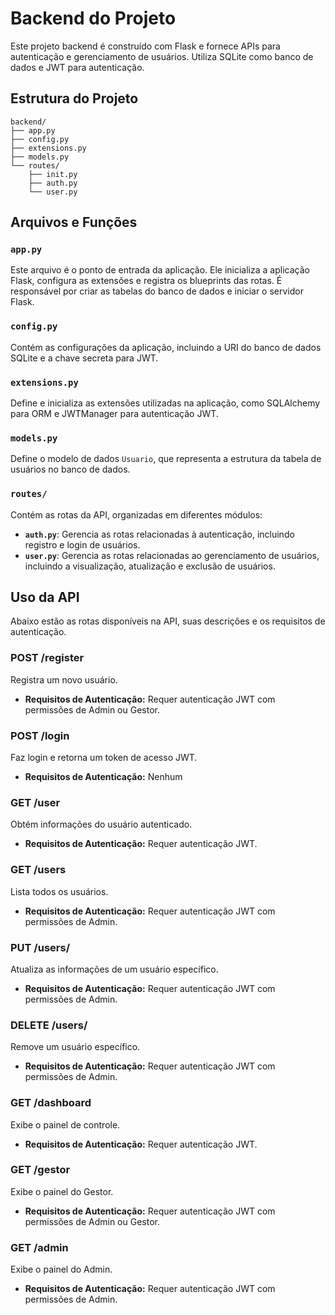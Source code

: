# Backend do Projeto

Este projeto backend é construído com Flask e fornece APIs para autenticação e gerenciamento de usuários. Utiliza SQLite como banco de dados e JWT para autenticação.

## Estrutura do Projeto

```
backend/
├── app.py
├── config.py
├── extensions.py
├── models.py
└── routes/
    ├── init.py
    ├── auth.py
    └── user.py
```

## Arquivos e Funções

### `app.py`

Este arquivo é o ponto de entrada da aplicação. Ele inicializa a aplicação Flask, configura as extensões e registra os blueprints das rotas. É responsável por criar as tabelas do banco de dados e iniciar o servidor Flask.

### `config.py`

Contém as configurações da aplicação, incluindo a URI do banco de dados SQLite e a chave secreta para JWT.

### `extensions.py`

Define e inicializa as extensões utilizadas na aplicação, como SQLAlchemy para ORM e JWTManager para autenticação JWT.

### `models.py`

Define o modelo de dados `Usuario`, que representa a estrutura da tabela de usuários no banco de dados.

### `routes/`

Contém as rotas da API, organizadas em diferentes módulos:

- **`auth.py`**: Gerencia as rotas relacionadas à autenticação, incluindo registro e login de usuários.
- **`user.py`**: Gerencia as rotas relacionadas ao gerenciamento de usuários, incluindo a visualização, atualização e exclusão de usuários.

## Uso da API

Abaixo estão as rotas disponíveis na API, suas descrições e os requisitos de autenticação.

### **POST /register**

Registra um novo usuário. 

- **Requisitos de Autenticação:** Requer autenticação JWT com permissões de Admin ou Gestor.

### **POST /login**

Faz login e retorna um token de acesso JWT.

- **Requisitos de Autenticação:** Nenhum

### **GET /user**

Obtém informações do usuário autenticado.

- **Requisitos de Autenticação:** Requer autenticação JWT.

### **GET /users**

Lista todos os usuários.

- **Requisitos de Autenticação:** Requer autenticação JWT com permissões de Admin.

### **PUT /users/<id>**

Atualiza as informações de um usuário específico.

- **Requisitos de Autenticação:** Requer autenticação JWT com permissões de Admin.

### **DELETE /users/<id>**

Remove um usuário específico.

- **Requisitos de Autenticação:** Requer autenticação JWT com permissões de Admin.

### **GET /dashboard**

Exibe o painel de controle.

- **Requisitos de Autenticação:** Requer autenticação JWT.

### **GET /gestor**

Exibe o painel do Gestor.

- **Requisitos de Autenticação:** Requer autenticação JWT com permissões de Admin ou Gestor.

### **GET /admin**

Exibe o painel do Admin.

- **Requisitos de Autenticação:** Requer autenticação JWT com permissões de Admin.
